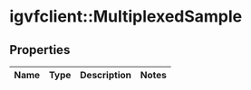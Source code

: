 # igvfclient::MultiplexedSample


## Properties
Name | Type | Description | Notes
------------ | ------------- | ------------- | -------------


